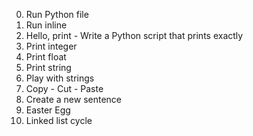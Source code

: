 0. Run Python file
1. Run inline
2. Hello, print - Write a Python script that prints exactly
3. Print integer
4. Print float
5. Print string
6. Play with strings
7. Copy - Cut - Paste
8. Create a new sentence
9. Easter Egg
10. Linked list cycle
